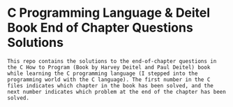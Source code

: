 # C Programming Language & Deitel Book End of Chapter Questions Solutions
    This repo contains the solutions to the end-of-chapter questions in the C How to Program (Book by Harvey Deitel and Paul Deitel) book while learning the C programming language (I stepped into the programming world with the C language). The first number in the C files indicates which chapter in the book has been solved, and the next number indicates which problem at the end of the chapter has been solved.
